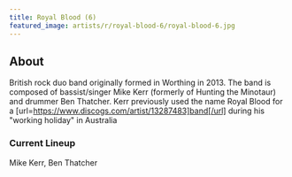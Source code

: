 ```yaml
---
title: Royal Blood (6)
featured_image: artists/r/royal-blood-6/royal-blood-6.jpg
---
```

## About

British rock duo band originally formed in Worthing in 2013. The band is composed of bassist/singer Mike Kerr (formerly of Hunting the Minotaur) and drummer Ben Thatcher. Kerr previously used the name Royal Blood for a [url=https://www.discogs.com/artist/13287483]band[/url] during his "working holiday" in Australia

### Current Lineup

Mike Kerr, Ben Thatcher

